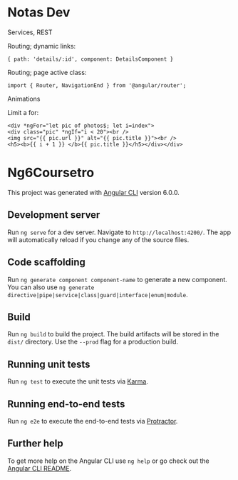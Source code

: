 # Notas Dev

Services, REST

Routing; dynamic links:

`{
    path: 'details/:id',
    component: DetailsComponent
}`

Routing; page active class:

`
import { Router, NavigationEnd } from '@angular/router';
`

Animations

Limit a for:

```
<div *ngFor="let pic of photos$; let i=index">
<div class="pic" *ngIf="i < 20"><br />
<img src="{{ pic.url }}" alt="{{ pic.title }}"><br />
<h5><b>{{ i + 1 }} </b>{{ pic.title }}</h5></div></div>
```
    

# Ng6Coursetro

This project was generated with [Angular CLI](https://github.com/angular/angular-cli) version 6.0.0.

## Development server

Run `ng serve` for a dev server. Navigate to `http://localhost:4200/`. The app will automatically reload if you change any of the source files.

## Code scaffolding

Run `ng generate component component-name` to generate a new component. You can also use `ng generate directive|pipe|service|class|guard|interface|enum|module`.

## Build

Run `ng build` to build the project. The build artifacts will be stored in the `dist/` directory. Use the `--prod` flag for a production build.

## Running unit tests

Run `ng test` to execute the unit tests via [Karma](https://karma-runner.github.io).

## Running end-to-end tests

Run `ng e2e` to execute the end-to-end tests via [Protractor](http://www.protractortest.org/).

## Further help

To get more help on the Angular CLI use `ng help` or go check out the [Angular CLI README](https://github.com/angular/angular-cli/blob/master/README.md).
